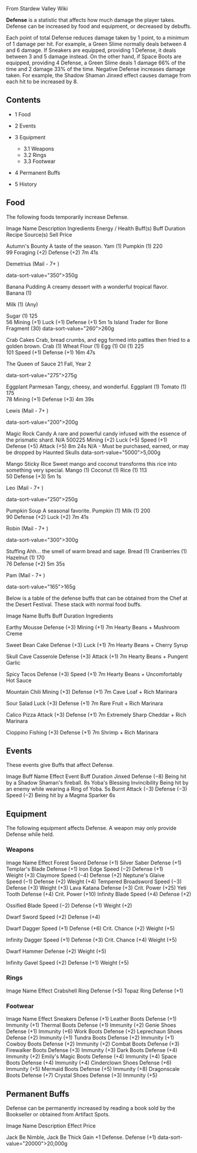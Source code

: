 From Stardew Valley Wiki

**Defense** is a statistic that affects how much damage the player takes. Defense can be increased by food and equipment, or decreased by debuffs.

Each point of total Defense reduces damage taken by 1 point, to a minimum of 1 damage per hit. For example, a Green Slime normally deals between 4 and 6 damage. If Sneakers are equipped, providing 1 Defense, it deals between 3 and 5 damage instead. On the other hand, if Space Boots are equipped, providing 4 Defense, a Green Slime deals 1 damage 66% of the time and 2 damage 33% of the time. Negative Defense increases damage taken. For example, the Shadow Shaman Jinxed effect causes damage from each hit to be increased by 8.

## Contents

- 1 Food
- 2 Events
- 3 Equipment
  
  - 3.1 Weapons
  - 3.2 Rings
  - 3.3 Footwear
- 4 Permanent Buffs
- 5 History

## Food

The following foods temporarily increase Defense.

Image Name Description Ingredients Energy / Health Buff(s) Buff Duration Recipe Source(s) Sell Price

Autumn's Bounty A taste of the season. Yam (1) Pumpkin (1) 220  
99 Foraging (+2) Defense (+2) 7m 41s

Demetrius (Mail - 7+ )

data-sort-value="350"&gt;350g

Banana Pudding A creamy dessert with a wonderful tropical flavor. Banana (1)

Milk (1) (Any)

Sugar (1) 125  
56 Mining (+1) Luck (+1) Defense (+1) 5m 1s Island Trader for Bone Fragment (30) data-sort-value="260"&gt;260g

Crab Cakes Crab, bread crumbs, and egg formed into patties then fried to a golden brown. Crab (1) Wheat Flour (1) Egg (1) Oil (1) 225  
101 Speed (+1) Defense (+1) 16m 47s

The Queen of Sauce 21 Fall, Year 2

data-sort-value="275"&gt;275g

Eggplant Parmesan Tangy, cheesy, and wonderful. Eggplant (1) Tomato (1) 175  
78 Mining (+1) Defense (+3) 4m 39s

Lewis (Mail - 7+ )

data-sort-value="200"&gt;200g

Magic Rock Candy A rare and powerful candy infused with the essence of the prismatic shard. N/A 500225 Mining (+2) Luck (+5) Speed (+1) Defense (+5) Attack (+5) 8m 24s N/A - Must be purchased, earned, or may be dropped by Haunted Skulls data-sort-value="5000"&gt;5,000g

Mango Sticky Rice Sweet mango and coconut transforms this rice into something very special. Mango (1) Coconut (1) Rice (1) 113  
50 Defense (+3) 5m 1s

Leo (Mail - 7+ )

data-sort-value="250"&gt;250g

Pumpkin Soup A seasonal favorite. Pumpkin (1) Milk (1) 200  
90 Defense (+2) Luck (+2) 7m 41s

Robin (Mail - 7+ )

data-sort-value="300"&gt;300g

Stuffing Ahh... the smell of warm bread and sage. Bread (1) Cranberries (1) Hazelnut (1) 170  
76 Defense (+2) 5m 35s

Pam (Mail - 7+ )

data-sort-value="165"&gt;165g

Below is a table of the defense buffs that can be obtained from the Chef at the Desert Festival. These stack with normal food buffs.

Image Name Buffs Buff Duration Ingredients

Earthy Mousse Defense (+3) Mining (+1) 7m Hearty Beans + Mushroom Creme

Sweet Bean Cake Defense (+3) Luck (+1) 7m Hearty Beans + Cherry Syrup

Skull Cave Casserole Defense (+3) Attack (+1) 7m Hearty Beans + Pungent Garlic

Spicy Tacos Defense (+3) Speed (+1) 7m Hearty Beans + Uncomfortably Hot Sauce

Mountain Chili Mining (+3) Defense (+1) 7m Cave Loaf + Rich Marinara

Sour Salad Luck (+3) Defense (+1) 7m Rare Fruit + Rich Marinara

Calico Pizza Attack (+3) Defense (+1) 7m Extremely Sharp Cheddar + Rich Marinara

Cioppino Fishing (+3) Defense (+1) 7m Shrimp + Rich Marinara

## Events

These events give Buffs that affect Defense.

Image Buff Name Effect Event Buff Duration Jinxed Defense (−8) Being hit by a Shadow Shaman's fireball. 8s Yoba's Blessing Invincibility Being hit by an enemy while wearing a Ring of Yoba. 5s Burnt Attack (−3) Defense (−3) Speed (−2) Being hit by a Magma Sparker 6s

## Equipment

The following equipment affects Defense. A weapon may only provide Defense while held.

### Weapons

Image Name Effect Forest Sword Defense (+1) Silver Saber Defense (+1) Templar's Blade Defense (+1) Iron Edge Speed (−2) Defense (+1) Weight (+3) Claymore Speed (−4) Defense (+2) Neptune's Glaive Speed (−1) Defense (+2) Weight (+4) Tempered Broadsword Speed (−3) Defense (+3) Weight (+3) Lava Katana Defense (+3) Crit. Power (+25) Yeti Tooth Defense (+4) Crit. Power (+10) Infinity Blade Speed (+4) Defense (+2)

Ossified Blade Speed (−2) Defense (+1) Weight (+2)

Dwarf Sword Speed (+2) Defense (+4)

Dwarf Dagger Speed (+1) Defense (+6) Crit. Chance (+2) Weight (+5)

Infinity Dagger Speed (+1) Defense (+3) Crit. Chance (+4) Weight (+5)

Dwarf Hammer Defense (+2) Weight (+5)

Infinity Gavel Speed (+2) Defense (+1) Weight (+5)

### Rings

Image Name Effect Crabshell Ring Defense (+5) Topaz Ring Defense (+1)

### Footwear

Image Name Effect Sneakers Defense (+1) Leather Boots Defense (+1) Immunity (+1) Thermal Boots Defense (+1) Immunity (+2) Genie Shoes Defense (+1) Immunity (+6) Work Boots Defense (+2) Leprechaun Shoes Defense (+2) Immunity (+1) Tundra Boots Defense (+2) Immunity (+1) Cowboy Boots Defense (+2) Immunity (+2) Combat Boots Defense (+3) Firewalker Boots Defense (+3) Immunity (+3) Dark Boots Defense (+4) Immunity (+2) Emily's Magic Boots Defense (+4) Immunity (+4) Space Boots Defense (+4) Immunity (+4) Cinderclown Shoes Defense (+6) Immunity (+5) Mermaid Boots Defense (+5) Immunity (+8) Dragonscale Boots Defense (+7) Crystal Shoes Defense (+3) Immunity (+5)

## Permanent Buffs

Defense can be permanently increased by reading a book sold by the Bookseller or obtained from Artifact Spots.

Image Name Description Effect Price

Jack Be Nimble, Jack Be Thick Gain +1 Defense. Defense (+1) data-sort-value="20000"&gt;20,000g